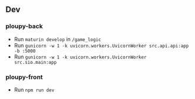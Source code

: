 ## Dev

### ploupy-back
* Run `maturin develop` in `/game_logic`
* Run `gunicorn -w 1 -k uvicorn.workers.UvicornWorker src.api.api:app -b :5000`
* Run `gunicorn -w 1 -k uvicorn.workers.UvicornWorker src.sio.main:app`

### ploupy-front
* Run `npm run dev`